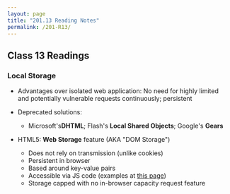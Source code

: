 ```yaml
---
layout: page
title: "201.13 Reading Notes"
permalink: /201-R13/
---
```


## Class 13 Readings

### Local Storage

* Advantages over isolated web application: No need for highly limited and potentially vulnerable requests continuously; persistent

* Deprecated solutions:
  * Microsoft's**DHTML**; Flash's **Local Shared Objects**; Google's **Gears**

* HTML5: **Web Storage** feature (AKA "DOM Storage")
  * Does not rely on transmission (unlike cookies)
  * Persistent in browser
  * Based around key-value pairs
  * Accessible via JS code (examples at [this page](http://diveinto.html5doctor.com/storage.html))
  * Storage capped with no in-browser capacity request feature
